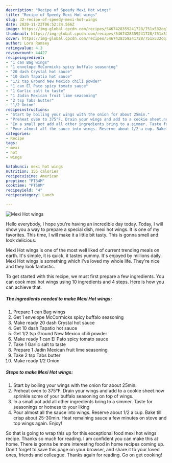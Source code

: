 ```yaml
---
description: "Recipe of Speedy Mexi Hot wings"
title: "Recipe of Speedy Mexi Hot wings"
slug: 32-recipe-of-speedy-mexi-hot-wings
date: 2020-11-22T06:52:24.566Z
image: https://img-global.cpcdn.com/recipes/5467428359241728/751x532cq70/mexi-hot-wings-recipe-main-photo.jpg
thumbnail: https://img-global.cpcdn.com/recipes/5467428359241728/751x532cq70/mexi-hot-wings-recipe-main-photo.jpg
cover: https://img-global.cpcdn.com/recipes/5467428359241728/751x532cq70/mexi-hot-wings-recipe-main-photo.jpg
author: Lora Ramsey
ratingvalue: 4.3
reviewcount: 44427
recipeingredient:
- "1 can Bag wings"
- "1 envelope McCormicks spicy buffalo seasoning"
- "20 dash Crystal hot sauce"
- "10 dash Tapatio hot sauce"
- "1/2 tsp Ground New Mexico chili powder"
- "1 can El Pato spicy tomato sauce"
- "1 Garlic salt to taste"
- "1 Jadin Mexican fruit lime seasoning"
- "2 tsp Tabs butter"
- "1/2 Onion"
recipeinstructions:
- "Start by boiling your wings with the onion for about 25min."
- "Preheat oven to 375°F. Drain your wings and add to a cookie sheet.now sprinkle some of your buffalo seasoning on top of wings."
- "In a small pot add all other ingredients bring to a simmer. Taste for seasonings or hotness to your liking"
- "Pour almost all the sauce into wings. Reserve about 1/2 a cup. Bake till crisp about 25-30min. Heat remaining sauce a few minutes on stove and top wings again. Enjoy!"
categories:
- Recipe
tags:
- mexi
- hot
- wings

katakunci: mexi hot wings 
nutrition: 155 calories
recipecuisine: American
preptime: "PT34M"
cooktime: "PT58M"
recipeyield: "4"
recipecategory: Lunch

---
```



![Mexi Hot wings](https://img-global.cpcdn.com/recipes/5467428359241728/751x532cq70/mexi-hot-wings-recipe-main-photo.jpg)

Hello everybody, I hope you're having an incredible day today. Today, I will show you a way to prepare a special dish, mexi hot wings. It is one of my favorites. This time, I will make it a little bit tasty. This is gonna smell and look delicious.



Mexi Hot wings is one of the most well liked of current trending meals on earth. It's simple, it is quick, it tastes yummy. It's enjoyed by millions daily. Mexi Hot wings is something which I've loved my whole life. They're nice and they look fantastic.


To get started with this recipe, we must first prepare a few ingredients. You can cook mexi hot wings using 10 ingredients and 4 steps. Here is how you can achieve that.

<!--inarticleads1-->

##### The ingredients needed to make Mexi Hot wings:

1. Prepare 1 can Bag wings
1. Get 1 envelope McCormicks spicy buffalo seasoning
1. Make ready 20 dash Crystal hot sauce
1. Get 10 dash Tapatio hot sauce
1. Get 1/2 tsp Ground New Mexico chili powder
1. Make ready 1 can El Pato spicy tomato sauce
1. Take 1 Garlic salt to taste
1. Prepare 1 Jadin Mexican fruit lime seasoning
1. Take 2 tsp Tabs butter
1. Make ready 1/2 Onion




<!--inarticleads2-->

##### Steps to make Mexi Hot wings:

1. Start by boiling your wings with the onion for about 25min.
1. Preheat oven to 375°F. Drain your wings and add to a cookie sheet.now sprinkle some of your buffalo seasoning on top of wings.
1. In a small pot add all other ingredients bring to a simmer. Taste for seasonings or hotness to your liking
1. Pour almost all the sauce into wings. Reserve about 1/2 a cup. Bake till crisp about 25-30min. Heat remaining sauce a few minutes on stove and top wings again. Enjoy!




So that is going to wrap this up for this exceptional food mexi hot wings recipe. Thanks so much for reading. I am confident you can make this at home. There is gonna be more interesting food in home recipes coming up. Don't forget to save this page on your browser, and share it to your loved ones, friends and colleague. Thanks again for reading. Go on get cooking!
